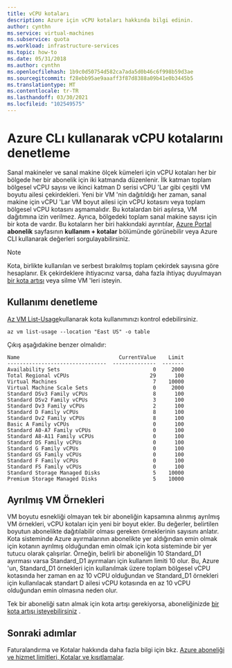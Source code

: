 ```yaml
---
title: vCPU kotaları
description: Azure için vCPU kotaları hakkında bilgi edinin.
author: cynthn
ms.service: virtual-machines
ms.subservice: quota
ms.workload: infrastructure-services
ms.topic: how-to
ms.date: 05/31/2018
ms.author: cynthn
ms.openlocfilehash: 1b9c0d50754d582ca7ada5d0b46c6f998b59d3ae
ms.sourcegitcommit: f28ebb95ae9aaaff3f87d8388a09b41e0b3445b5
ms.translationtype: MT
ms.contentlocale: tr-TR
ms.lasthandoff: 03/30/2021
ms.locfileid: "102549575"
---
```

# <a name="check-vcpu-quotas-using-the-azure-cli"></a>Azure CLı kullanarak vCPU kotalarını denetleme

Sanal makineler ve sanal makine ölçek kümeleri için vCPU kotaları her bir bölgede her bir abonelik için iki katmanda düzenlenir. İlk katman toplam bölgesel vCPU sayısı ve ikinci katman D serisi vCPU 'Lar gibi çeşitli VM boyutu ailesi çekirdekleri. Yeni bir VM 'nin dağıtıldığı her zaman, sanal makine için vCPU 'Lar VM boyut ailesi için vCPU kotasını veya toplam bölgesel vCPU kotasını aşmamalıdır. Bu kotalardan biri aşılırsa, VM dağıtımına izin verilmez. Ayrıca, bölgedeki toplam sanal makine sayısı için bir kota de vardır. Bu kotaların her biri hakkındaki ayrıntılar, [Azure Portal](https://portal.azure.com) **abonelik** sayfasının **kullanım + kotalar** bölümünde görünebilir veya Azure CLI kullanarak değerleri sorgulayabilirsiniz.

> [!NOTE]
> Kota, birlikte kullanılan ve serbest bırakılmış toplam çekirdek sayısına göre hesaplanır. Ek çekirdeklere ihtiyacınız varsa, daha fazla ihtiyaç duyulmayan [bir kota artışı](../../azure-portal/supportability/resource-manager-core-quotas-request.md) veya silme VM 'leri isteyin. 


## <a name="check-usage"></a>Kullanımı denetleme

[Az VM List-Usage](/cli/azure/vm)kullanarak kota kullanımınızı kontrol edebilirsiniz.

```azurecli-interactive
az vm list-usage --location "East US" -o table
```

Çıkış aşağıdakine benzer olmalıdır:


```
Name                                CurrentValue    Limit
--------------------------------  --------------  -------
Availability Sets                              0     2000
Total Regional vCPUs                          29      100
Virtual Machines                               7    10000
Virtual Machine Scale Sets                     0     2000
Standard DSv3 Family vCPUs                     8      100
Standard DSv2 Family vCPUs                     3      100
Standard Dv3 Family vCPUs                      2      100
Standard D Family vCPUs                        8      100
Standard Dv2 Family vCPUs                      8      100
Basic A Family vCPUs                           0      100
Standard A0-A7 Family vCPUs                    0      100
Standard A8-A11 Family vCPUs                   0      100
Standard DS Family vCPUs                       0      100
Standard G Family vCPUs                        0      100
Standard GS Family vCPUs                       0      100
Standard F Family vCPUs                        0      100
Standard FS Family vCPUs                       0      100
Standard Storage Managed Disks                 5    10000
Premium Storage Managed Disks                  5    10000
```

## <a name="reserved-vm-instances"></a>Ayrılmış VM Örnekleri
VM boyutu esnekliği olmayan tek bir aboneliğin kapsamına alınmış ayrılmış VM örnekleri, vCPU kotaları için yeni bir boyut ekler. Bu değerler, belirtilen boyutun abonelikte dağıtılabilir olması gereken örneklerinin sayısını anlatır. Kota sisteminde Azure ayırmalarının abonelikte yer aldığından emin olmak için kotanın ayrılmış olduğundan emin olmak için kota sisteminde bir yer tutucu olarak çalışırlar. Örneğin, belirli bir aboneliğin 10 Standard_D1 ayırması varsa Standard_D1 ayırmaları için kullanım limiti 10 olur. Bu, Azure 'un, Standard_D1 örnekleri için kullanılmak üzere toplam bölgesel vCPU kotasında her zaman en az 10 vCPU olduğundan ve Standard_D1 örnekleri için kullanılacak standart D ailesi vCPU kotasında en az 10 vCPU olduğundan emin olmasına neden olur.

Tek bir aboneliği satın almak için kota artışı gerekiyorsa, aboneliğinizde [bir kota artışı isteyebilirsiniz](../../azure-portal/supportability/resource-manager-core-quotas-request.md) .

## <a name="next-steps"></a>Sonraki adımlar

Faturalandırma ve Kotalar hakkında daha fazla bilgi için bkz. [Azure aboneliği ve hizmet limitleri, Kotalar ve kısıtlamalar](../../azure-resource-manager/management/azure-subscription-service-limits.md?toc=/azure/billing/TOC.json).
